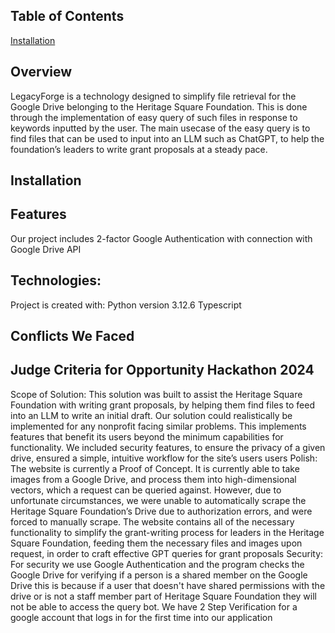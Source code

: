 

## Table of Contents
[Installation](#Installation)

## Overview
LegacyForge is a technology designed to simplify file retrieval for the Google Drive belonging to the Heritage Square Foundation. This is done through the implementation of easy query of such files in response to keywords inputted by the user. The main usecase of the easy query is to find files that can be used to input into an LLM such as ChatGPT, to help the foundation’s leaders to write grant proposals at a steady pace.

## Installation

## Features
Our project includes 2-factor Google Authentication with connection with Google Drive API 

## Technologies:
Project is created with:
Python version 3.12.6
Typescript 

## Conflicts We Faced

## Judge Criteria for Opportunity Hackathon 2024

Scope of Solution:
This solution was built to assist the Heritage Square Foundation with writing grant proposals, by helping them find files to feed into an LLM to write an initial draft. 
Our solution could realistically be implemented for any nonprofit facing similar problems.
This implements features that benefit its users beyond the minimum capabilities for functionality. We included security features, to ensure the privacy of a given drive, ensured a simple, intuitive workflow for the site’s users users
Polish:
The website is currently a Proof of Concept. It is currently able to take images from a Google Drive, and process them into high-dimensional vectors, which a request can be queried against. However, due to unfortunate circumstances, we were unable to automatically scrape the Heritage Square Foundation’s Drive due to authorization errors, and were forced to manually scrape. 
The website contains all of the necessary functionality to simplify the grant-writing process for leaders in the Heritage Square Foundation, feeding them the necessary files and images upon request, in order to craft effective GPT queries for grant proposals
Security:
For security we use Google Authentication and the program checks the Google Drive for verifying if a person is a shared member on the Google Drive this is because if a user that doesn't have shared permissions with the drive or is not a staff member part of Heritage Square Foundation they will not be able to access the query bot. 
We have 2 Step Verification for a google account that logs in for the first time into our application 
